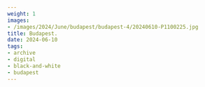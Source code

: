 ```yaml
---
weight: 1
images:
- /images/2024/June/budapest/budapest-4/20240610-P1100225.jpg
title: Budapest.
date: 2024-06-10
tags:
- archive
- digital
- black-and-white
- budapest
---
```


